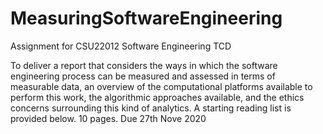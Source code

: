 # MeasuringSoftwareEngineering
Assignment for CSU22012 Software Engineering TCD

To deliver a report that considers the ways in which the software engineering process can be measured and assessed in terms of measurable data, an overview of the computational platforms available to perform this work, the algorithmic approaches available, and the ethics concerns surrounding this kind of analytics. A starting reading list is provided below. 10 pages.
Due 27th Nove 2020
 
